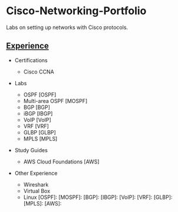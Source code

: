# Cisco-Networking-Portfolio
Labs on setting up networks with Cisco protocols. 

## <ins>Experience</ins>
- Certifications
  - Cisco CCNA

- Labs
  - OSPF [OSPF]
  - Multi-area OSPF [MOSPF]
  - BGP [BGP]
  - iBGP [IBGP]
  - VoIP [VoIP]
  - VRF [VRF]
  - GLBP [GLBP]
  - MPLS [MPLS]

- Study Guides
  - AWS Cloud Foundations [AWS]

- Other Experience
  - Wireshark
  - Virtual Box
  - Linux
[OSPF]:
[MOSPF]:
[BGP]:
[IBGP]:
[VoIP]:
[VRF]:
[GLBP]:
[MPLS]:
[AWS]:
